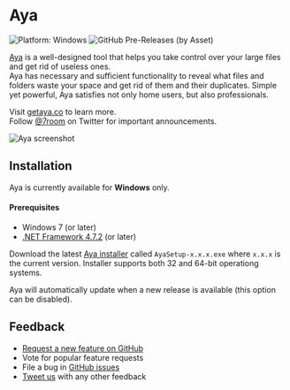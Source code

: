 # Aya
![Platform: Windows](https://img.shields.io/badge/platform-windows-brightgreen.svg)
![GitHub Pre-Releases (by Asset)](https://img.shields.io/github/downloads-pre/7room/aya/latest/AyaSetup-0.9.1.exe.svg?label=downloads)

[Aya](https://getaya.co) is a well-designed tool that helps you take control over your large files and get rid of useless ones.  
Aya has necessary and sufficient functionality to reveal what files and folders waste your space and get rid of them and their duplicates. Simple yet powerful, Aya satisfies not only home users, but also professionals.

Visit [getaya.co](https://getaya.co) to learn more.  
Follow [@7room](https://twitter.com/7room) on Twitter for important announcements.

![Aya screenshot](https://user-images.githubusercontent.com/2874236/53017360-d665a080-3460-11e9-9997-e4a7f28faed1.png)

## Installation
Aya is currently available for **Windows** only.

#### Prerequisites
* Windows 7 (or later)
* [.NET Framework 4.7.2](https://dotnet.microsoft.com/download/dotnet-framework-runtime) (or later)

Download the latest [Aya installer](https://github.com/7room/aya/releases/latest) called `AyaSetup-x.x.x.exe` where `x.x.x` is the current version.
Installer supports both 32 and 64-bit operationg systems.

Aya will automatically update when a new release is available (this option can be disabled).

<!-- Using Chocolatey? Run cinst Aya to install the latest version of Aya. -->

## Feedback
* [Request a new feature on GitHub](CONTRIBUTING.md)
* Vote for popular feature requests
* File a bug in [GitHub issues](https://github.com/7room/aya/issues)
* [Tweet us](https://twitter.com/7room) with any other feedback
